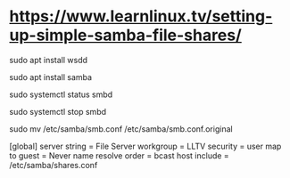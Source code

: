 # https://www.learnlinux.tv/setting-up-simple-samba-file-shares/

sudo apt install wsdd

sudo apt install samba

sudo systemctl status smbd

sudo systemctl stop smbd

sudo mv /etc/samba/smb.conf /etc/samba/smb.conf.original


[global]
server string = File Server
workgroup = LLTV
security = user
map to guest = Never
name resolve order = bcast host
include = /etc/samba/shares.conf
